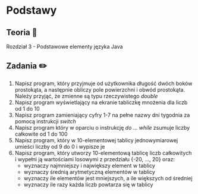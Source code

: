 # Podstawy

## Teoria 📝
Rozdział 3 - Podstawowe elementy języka Java

## Zadania ✏️
1. Napisz program, który przyjmuje od użytkownika długość dwóch boków prostokąta, a następnie obliczy pole powierzchni i obwód prostokąta. Należy przyjąć, że zmienne są typu rzeczywistego _double_
2. Napisz program wyświetlający na ekranie tabliczkę mnożenia dla liczb od 1 do 10
3. Napisz program zamieniający cyfry 1-7 na pełne nazwy dni tygodnia za pomocą instrukcji _switch_
4. Napisz program który w oparciu o instrukcję _do ... while_ zsumuje liczby całkowite od 1 do 100
5. Napisz program, który w 10-elementowej tablicy jednowymiarowej umieści liczby od 9 do 0 i wypisze je
6. Napisz program, który utworzy 10-elementową tablicę liczb całkowitych i wypełni ją wartościami losowymi z przedziału {-20, …, 20} oraz:  
    * wyznaczy najmniejszy i największy element w tablicy  
    * wyznaczy średnią arytmetyczną elementów w tablicy  
    * wyznaczy ile elementów jest mniejszych, a ile większych od średniej  
    * wyznaczy ile razy każda liczb powtarza się w tablicy  
